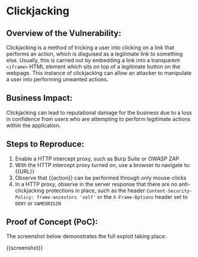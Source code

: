 # Clickjacking

## Overview of the Vulnerability:

Clickjacking is a method of tricking a user into clicking on a link that performs an action, which is disguised as a legitimate link to something else. Usually, this is carried out by embedding a link into a transparent `<iframe>` HTML element which sits on top of a legitimate button on the webpage. This instance of clickjacking can allow an attacker to manipulate a user into performing unwanted actions.

## Business Impact:

Clickjacking can lead to reputational damage for the business due to a loss in confidence from users who are attempting to perform legitimate actions within the application.

## Steps to Reproduce:

1. Enable a HTTP intercept proxy, such as Burp Suite or OWASP ZAP
1. With the HTTP intercept proxy turned on, use a browser to navigate to: {{URL}}
1. Observe that {{action}} can be performed through only mouse-clicks
1. In a HTTP proxy, observe in the server response that there are no anti-clickjacking protections in place, such as the header `Content-Security-Policy: frame-ancestors 'self'` or the `X-Frame-Options` header  set to `DENY` or `SAMEORIGIN`

## Proof of Concept (PoC):

The screenshot below demonstrates the full exploit taking place:

{{screenshot}}
